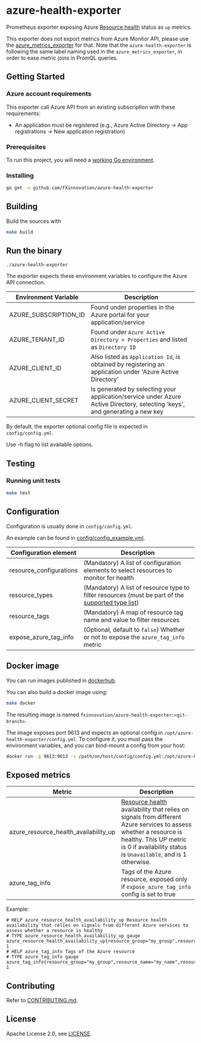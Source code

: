 # azure-health-exporter

Prometheus exporter exposing Azure [Resource health](https://docs.microsoft.com/en-us/azure/service-health/resource-health-overview) status as `up` metrics.

This exporter does not export metrics from Azure Monitor API, please use the [azure_metrics_exporter](https://github.com/RobustPerception/azure_metrics_exporter) for that. Note that the `azure-health-exporter` is following the same label naming used in the `azure_metrics_exporter`, in order to ease metric joins in PromQL queries.

## Getting Started

### Azure account requirements

This exporter call Azure API from an existing subscription with these requirements:

* An application must be registered (e.g., Azure Active Directory -> App registrations -> New application registration)

### Prerequisites

To run this project, you will need a [working Go environment](https://golang.org/doc/install).

### Installing

```bash
go get -u github.com/FXinnovation/azure-health-exporter
```

## Building

Build the sources with

```bash
make build
```

## Run the binary

```bash
./azure-health-exporter
```

The exporter expects these environment variables to configure the Azure API
connection.

Environment Variable | Description
---------------------| -----------
AZURE_SUBSCRIPTION_ID | Found under properties in the Azure portal for your application/service
AZURE_TENANT_ID | Found under `Azure Active Directory > Properties` and listed as `Directory ID`
AZURE_CLIENT_ID | Also listed as `Application Id`, is obtained by registering an application under 'Azure Active Directory'
AZURE_CLIENT_SECRET | Is generated by selecting your application/service under Azure Active Directory, selecting 'keys', and generating a new key

By default, the exporter optional config file is expected in `config/config.yml`.

Use -h flag to list available options.

## Testing

### Running unit tests

```bash
make test
```

## Configuration

Configuration is usually done in `config/config.yml`.

An example can be found in
[config/config_example.yml](https://github.com/FXinnovation/azure-health-exporter/blob/master/config/config_example.yml).

Configuration element | Description
--------------------- | -----------
resource_configurations | (Mandatory) A list of configuration elements to select resources to monitor for health
resource_types | (Mandatory) A list of resource type to filter resources (must be part of the [supported type list](https://docs.microsoft.com/en-us/azure/service-health/resource-health-checks-resource-types))
resource_tags | (Mandatory) A map of resource tag name and value to filter resources
expose_azure_tag_info | (Optional, default to `false`) Whether or not to expose the `azure_tag_info` metric

## Docker image

You can run images published in [dockerhub](https://hub.docker.com/r/fxinnovation/azure-health-exporter).

You can also build a docker image using:

```bash
make docker
```

The resulting image is named `fxinnovation/azure-health-exporter:<git-branch>`.

The image exposes port 9613 and expects an optional config in `/opt/azure-health-exporter/config.yml`.
To configure it, you must pass the environment variables, and you can bind-mount a config from your host:

```bash
docker run -p 9613:9613 -v /path/on/host/config/config.yml:/opt/azure-health-exporter/config/config.yml -e AZURE_SUBSCRIPTION_ID="my_subscription_id" -e AZURE_TENANT_ID="my_tenant_id" -e AZURE_CLIENT_ID="my_client_id" -e AZURE_CLIENT_SECRET="my_client_secret" fxinnovation/azure-health-exporter:<git-branch>
```

## Exposed metrics

Metric | Description
------ | -----------
azure_resource_health_availability_up | [Resource health](https://docs.microsoft.com/en-us/azure/service-health/resource-health-overview) availability that relies on signals from different Azure services to assess whether a resource is healthy. This UP metric is 0 if availability status is `Unavailable`, and is 1 otherwise.
azure_tag_info | Tags of the Azure resource, exposed only if `expose_azure_tag_info` config is set to true

Example:

```
# HELP azure_resource_health_availability_up Resource health availability that relies on signals from different Azure services to assess whether a resource is healthy
# TYPE azure_resource_health_availability_up gauge
azure_resource_health_availability_up{resource_group="my_group",resource_name="my_name",resource_type="Microsoft.Storage/storageAccounts",subscription_id="xxx"} 1
# HELP azure_tag_info Tags of the Azure resource
# TYPE azure_tag_info gauge
azure_tag_info{resource_group="my_group",resource_name="my_name",resource_type="Microsoft.Storage/storageAccounts",subscription_id="xxx",tag_monitoring="enabled"} 1
```

## Contributing

Refer to [CONTRIBUTING.md](https://github.com/FXinnovation/azure-health-exporter/blob/master/CONTRIBUTING.md).

## License

Apache License 2.0, see [LICENSE](https://github.com/FXinnovation/azure-health-exporter/blob/master/LICENSE).
